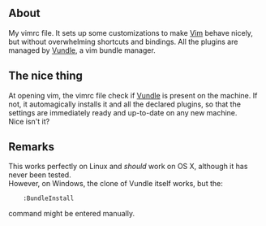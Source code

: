 ## About
My vimrc file.
It sets up some customizations to make [Vim] behave nicely,
but without overwhelming shortcuts and bindings.
All the plugins are managed by [Vundle], a vim bundle manager.

## The nice thing
At opening vim, the vimrc file check if [Vundle] is present on the machine.
If not, it automagically installs it and all the declared plugins, so
that the settings are immediately ready and up-to-date on any new machine.<br>
Nice isn't it?

## Remarks
This works perfectly on Linux and _should_ work on OS X, although it has never been tested.<br>
However, on Windows, the clone of Vundle itself works, but the:

```VimL
    :BundleInstall
```

command might be entered manually.

[Vim]:http://vim.org
[Vundle]:http://github.com/gmarik/vundle
